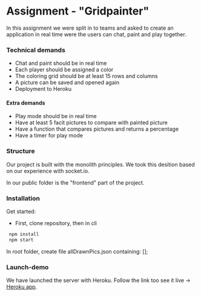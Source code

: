 # Assignment - "Gridpainter"

In this assignment we were split in to teams and asked to create an application in real time were the users can chat, paint and play together.

### Technical demands

- Chat and paint should be in real time
- Each player should be assigned a color
- The coloring grid should be at least 15 rows and columns
- A picture can be saved and opened again
- Deployment to Heroku

#### Extra demands

- Play mode should be in real time
- Have at least 5 facit pictures to compare with painted picture
- Have a function that compares pictures and returns a percentage
- Have a timer for play mode

### Structure

Our project is built with the monolith principles. We took this desition based on our experience with socket.io.

In our public folder is the "frontend" part of the project.

### Installation

Get started:

- First, clone repository, then in cli

```bash
 npm install
 npm start
```

In root folder, create file allDrawnPics.json containing: [];

### Launch-demo

We have launched the server with Heroku. Follow the link too see it live -> [Heroku app](https://gridpainter-josefinelofgren.herokuapp.com/).
